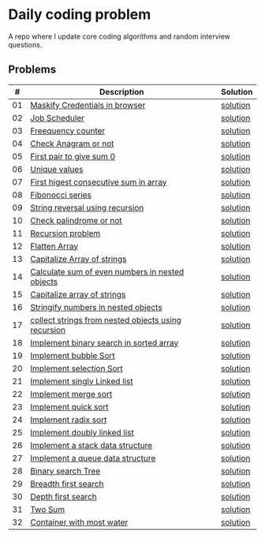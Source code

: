 # Daily coding problem

A repo where I update core coding algorithms and random interview questions.

## Problems

| #   | Description                                                        | Solution                               |
| --- | ------------------------------------------------------------------ | -------------------------------------- |
| 01  | [Maskify Credentials in browser](problems/01)                      | [solution](problems/01/solution_01.js) |
| 02  | [Job Scheduler](problems/02)                                       | [solution](problems/02/solution_02.js) |
| 03  | [Freequency counter](problems/03)                                  | [solution](problems/03/solution_03.js) |
| 04  | [Check Anagram or not](problems/04)                                | [solution](problems/04/solution_04.js) |
| 05  | [First pair to give sum 0](problems/05)                            | [solution](problems/05/solution_05.js) |
| 06  | [Unique values](problems/06)                                       | [solution](problems/06/solution_06.js) |
| 07  | [First higest consecutive sum in array](problems/07)               | [solution](problems/07/solution_07.js) |
| 08  | [Fibonocci series](problems/08)                                    | [solution](problems/08/solution_08.js) |
| 09  | [String reversal using recursion](problems/09)                     | [solution](problems/09/solution_09.js) |
| 10  | [Check palindrome or not](problems/10)                             | [solution](problems/10/solution_10.js) |
| 11  | [Recursion problem](problems/11)                                   | [solution](problems/11/solution_11.js) |
| 12  | [Flatten Array](problems/12)                                       | [solution](problems/12/solution_12.js) |
| 13  | [Capitalize Array of strings](problems/13)                         | [solution](problems/13/solution_13.js) |
| 14  | [Calculate sum of even numbers in nested objects](problems/14)     | [solution](problems/14/solution_14.js) |
| 15  | [Capitalize array of strings](problems/15)                         | [solution](problems/15/solution_15.js) |
| 16  | [Stringify numbers in nested objects](problems/16)                 | [solution](problems/16/solution_16.js) |
| 17  | [collect strings from nested objects using recursion](problems/17) | [solution](problems/17/solution_17.js) |
| 18  | [Implement binary search in sorted array](problems/18)             | [solution](problems/18/solution_18.js) |
| 19  | [Implement bubble Sort](problems/19)                               | [solution](problems/19/solution_19.js) |
| 20  | [Implement selection Sort](problems/20)                            | [solution](problems/20/solution_20.js) |
| 21  | [Implement singly Linked list ](problems/21)                       | [solution](problems/21/solution_21.js) |
| 22  | [Implement merge sort ](problems/22)                               | [solution](problems/22/solution_22.js) |
| 23  | [Implement quick sort ](problems/23)                               | [solution](problems/23/solution_23.js) |
| 24  | [Implement radix sort ](problems/24)                               | [solution](problems/24/solution_24.js) |
| 25  | [Implement doubly linked list](problems/25)                        | [solution](problems/25/solution_25.js) |
| 26  | [Implement a stack data structure](problems/26)                    | [solution](problems/26/solution_26.js) |
| 27  | [Implement a queue data structure](problems/27)                    | [solution](problems/27/solution_27.js) |
| 28  | [Binary search Tree](problems/28)                                  | [solution](problems/28/solution_28.js) |
| 29  | [Breadth first search](problems/29)                                | [solution](problems/29/solution_29.js) |
| 30  | [Depth first search](problems/30)                                  | [solution](problems/30/solution_30.js) |
| 31  | [Two Sum](problems/31)                                             | [solution](problems/31/solution_31.js) |
| 32  | [Container with most water](problems/32)                           | [solution](problems/32/solution_32.js) |
